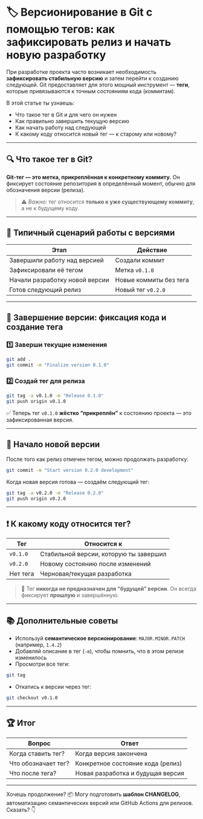 # 🏷 Версионирование в Git с помощью тегов: как зафиксировать релиз и начать новую разработку

При разработке проекта часто возникает необходимость **зафиксировать стабильную версию** и затем перейти к созданию следующей. Git предоставляет для этого мощный инструмент — **теги**, которые привязываются к точным состояниям кода (коммитам).

В этой статье ты узнаешь:

* Что такое тег в Git и для чего он нужен
* Как правильно завершить текущую версию
* Как начать работу над следующей
* К какому коду относится новый тег — к старому или новому?

---

## 🔍 Что такое тег в Git?

**Git-тег — это метка, прикреплённая к конкретному коммиту.**
Он фиксирует состояние репозитория в определённый момент, обычно для обозначения версии (релиза).

> ⚠️ *Важно:* тег относится **только к уже существующему коммиту**, а не к будущему коду.

---

## 🧭 Типичный сценарий работы с версиями

| Этап                           | Действие               |
| ------------------------------ | ---------------------- |
| Завершили работу над версией   | Создали коммит         |
| Зафиксировали её тегом         | Метка `v0.1.0`         |
| Начали разработку новой версии | Новые коммиты без тега |
| Готов следующий релиз          | Новый тег `v0.2.0`     |

---

## 🏁 Завершение версии: фиксация кода и создание тега

### 1️⃣ Заверши текущие изменения

```bash
git add .
git commit -m "Finalize version 0.1.0"
```

### 2️⃣ Создай тег для релиза

```bash
git tag -a v0.1.0 -m "Release 0.1.0"
git push origin v0.1.0
```

✅ Теперь тег `v0.1.0` **жёстко “прикреплён”** к состоянию проекта — это зафиксированная версия.

---

## 🚀 Начало новой версии

После того как релиз отмечен тегом, можно продолжать разработку:

```bash
git commit -m "Start version 0.2.0 development"
```

Когда новая версия готова — создаём следующий тег:

```bash
git tag -a v0.2.0 -m "Release 0.2.0"
git push origin v0.2.0
```

---

## ❗ К какому коду относится тег?

| Тег      | Относится к                            |
| -------- | -------------------------------------- |
| `v0.1.0` | Стабильной версии, которую ты завершил |
| `v0.2.0` | Новому состоянию после изменений       |
| Нет тега | Черновая/текущая разработка            |

> 🧠 Тег **никогда не предназначен для “будущей” версии**. Он всегда фиксирует **прошлую** и завершённую.

---

## 📚 Дополнительные советы

* Используй **семантическое версионирование**: `MAJOR.MINOR.PATCH` (например, `1.4.2`)
* Добавляй описание в тег (`-m`), чтобы помнить, что в этом релизе изменилось
* Просмотри все теги:

```bash
git tag
```

* Откатись к версии через тег:

```bash
git checkout v0.1.0
```

---

## 🏆 Итог

| Вопрос              | Ответ                             |
| ------------------- | --------------------------------- |
| Когда ставить тег?  | Когда версия закончена            |
| Что обозначает тег? | Конкретное состояние кода (релиз) |
| Что после тега?     | Новая разработка и будущая версия |

---

Хочешь продолжение?
📦 Могу подготовить **шаблон CHANGELOG**, автоматизацию семантических версий или GitHub Actions для релизов.
Сказать? 👇

